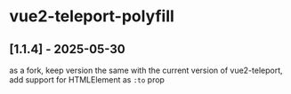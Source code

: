 # vue2-teleport-polyfill

## [1.1.4] - 2025-05-30

as a fork, keep version the same with the current version of vue2-teleport,
add support for HTMLElement as `:to` prop